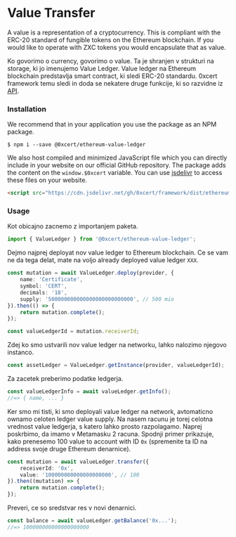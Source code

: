 # Value Transfer

A value is a representation of a cryptocurrency. This is compliant with the ERC-20 standard of fungible tokens on the Ethereum blockchain. If you would like to operate with ZXC tokens you would encapsulate that as value.

Ko govorimo o currency, govorimo o value. Ta je shranjen v strukturi na storage, ki jo imenujemo Value Ledger. Value ledger na Ethereum blockchain predstavlja smart contract, ki sledi ERC-20 standardu. 0xcert framework temu sledi in doda se nekatere druge funkcije, ki so razvidne iz [API](/). 

### Installation

We recommend that in your application you use the package as an NPM package.

```shell
$ npm i --save @0xcert/ethereum-value-ledger
```

We also host compiled and minimized JavaScript file which you can directly include in your website on our official GitHub repository. The package adds the content on the `window.$0xcert` variable. You can use [jsdelivr](https://www.jsdelivr.com) to access these files on your website.

```html
<script src="https://cdn.jsdelivr.net/gh/0xcert/framework/dist/ethereum-value-ledger.min.js" />
```

### Usage

Kot obicajno zacnemo z importanjem paketa.

```ts
import { ValueLedger } from '@0xcert/ethereum-value-ledger';
```

Dejmo najprej deployat nov value ledger to Ethereum blockchain. Ce se vam ne da tega delat, mate na voljo already deployed value ledger `XXX`.

```ts
const mutation = await ValueLedger.deploy(provider, {
    name: 'Certificate',
    symbol: 'CERT',
    decimals: '18',
    supply: '500000000000000000000000000', // 500 mio
}).then(() => {
    return mutation.complete();
});

const valueLedgerId = mutation.receiverId;
```

Zdej ko smo ustvarili nov value ledger na networku, lahko nalozimo njegovo instanco.

```ts
const assetLedger = ValueLedger.getInstance(provider, valueLedgerId);
```

Za zacetek preberimo podatke ledgerja.

```ts
const valueLedgerInfo = await valueLedger.getInfo();
//=> { name, ... }
```

Ker smo mi tisti, ki smo deployali value ledger na network, avtomaticno ownamo celoten ledger value supply. Na nasem racunu je torej celotna vrednost value ledgerja, s katero lahko prosto razpolagamo. Naprej poskrbimo, da imamo v Metamasku 2 racuna. Spodnji primer prikazuje, kako prenesemo 100 value to account with ID `0x` (spremenite ta ID na address svoje druge Ethereum denarnice).

```ts
const mutation = await valueLedger.transfer({
    receiverId: '0x',
    value: '100000000000000000000', // 100
}).then((mutation) => {
    return mutation.complete();
});
```

Preveri, ce so sredstvar res v novi denarnici.

```ts
const balance = await valueLedger.getBalance('0x...');
//=> 100000000000000000000
```
